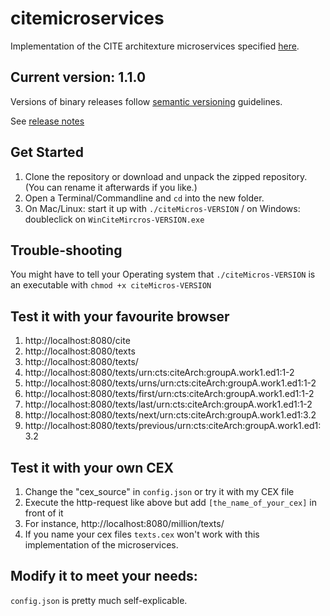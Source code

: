 # citemicroservices

Implementation of the CITE architexture microservices specified [here](https://github.com/cite-architecture/citemicroservices).


## Current version: 1.1.0

Versions of binary releases follow [semantic versioning](http://semver.org/) guidelines.

See [release notes](releases.md)




## Get Started
1. Clone the repository or download and unpack the zipped repository. (You can rename it afterwards if you like.)
2. Open a Terminal/Commandline and `cd` into the new folder.
3. On Mac/Linux: start it up with `./citeMicros-VERSION` / on Windows: doubleclick on `WinCiteMircros-VERSION.exe`

## Trouble-shooting

You might have to tell your Operating system that `./citeMicros-VERSION` is an executable with `chmod +x citeMicros-VERSION`

## Test it with your favourite browser

1. http://localhost:8080/cite
2. http://localhost:8080/texts
3. http://localhost:8080/texts/
4. http://localhost:8080/texts/urn:cts:citeArch:groupA.work1.ed1:1-2
5. http://localhost:8080/texts/urns/urn:cts:citeArch:groupA.work1.ed1:1-2
6. http://localhost:8080/texts/first/urn:cts:citeArch:groupA.work1.ed1:1-2
7. http://localhost:8080/texts/last/urn:cts:citeArch:groupA.work1.ed1:1-2
8. http://localhost:8080/texts/next/urn:cts:citeArch:groupA.work1.ed1:3.2
9. http://localhost:8080/texts/previous/urn:cts:citeArch:groupA.work1.ed1:3.2

## Test it with your own CEX

1. Change the "cex_source" in `config.json` or try it with my CEX file
2. Execute the http-request like above but add `[the_name_of_your_cex]` in front of it
3. For instance, http://localhost:8080/million/texts/
4. If you name your cex files `texts.cex` won't work with this implementation of the microservices.

## Modify it to meet your needs:

`config.json` is pretty much self-explicable.
